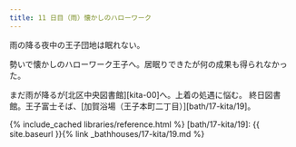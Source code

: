 ```yaml
---
title: 11 日目（雨）懐かしのハローワーク
---
```


雨の降る夜中の王子団地は眠れない。

勢いで懐かしのハローワーク王子へ。居眠りできたが何の成果も得られなかった。

まだ雨が降るが[北区中央図書館][kita-00]へ。上着の処遇に悩む。
終日図書館。王子富士そば、[加賀浴場（王子本町二丁目）][bath/17-kita/19]。

{% include_cached libraries/reference.html %}
[bath/17-kita/19]: {{ site.baseurl }}{% link _bathhouses/17-kita/19.md %}
